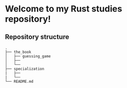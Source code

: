# Welcome to my Rust studies repository!

## Repository structure

```
.
├── the_book
│   ├── guessing_game
│   ├── 
│   └── 
├── specialization
|   ├── 
|   └── 
└── README.md
```